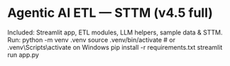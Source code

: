 # Agentic AI ETL — STTM (v4.5 full)
Included: Streamlit app, ETL modules, LLM helpers, sample data & STTM.
Run:
  python -m venv .venv
  source .venv/bin/activate  # or .venv\Scripts\activate on Windows
  pip install -r requirements.txt
  streamlit run app.py
